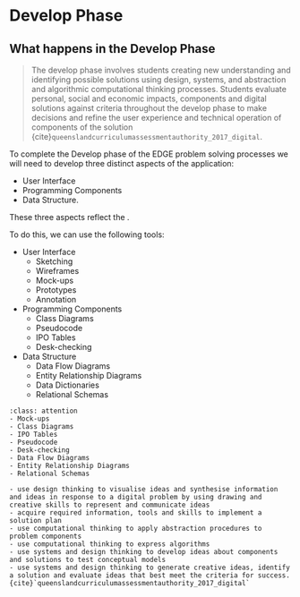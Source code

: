 # Develop Phase

## What happens in the Develop Phase

> The develop phase involves students creating new understanding and identifying possible solutions using design, systems, and abstraction and algorithmic computational thinking processes. Students evaluate personal, social and economic impacts, components and digital solutions against criteria throughout the develop phase to make decisions and refine the user experience and technical operation of components of the solution {cite}`queenslandcurriculumassessmentauthority_2017_digital`.

To complete the Develop phase of the EDGE problem solving processes we will need to develop three distinct aspects of the application:

- User Interface
- Programming Components
- Data Structure.

These three aspects reflect the **[](mvc)**.

To do this, we can use the following tools:

- User Interface
  - Sketching
  - Wireframes
  - Mock-ups
  - Prototypes
  - Annotation
- Programming Components
  - Class Diagrams
  - Pseudocode
  - IPO Tables
  - Desk-checking
- Data Structure
  - Data Flow Diagrams
  - Entity Relationship Diagrams
  - Data Dictionaries
  - Relational Schemas

```{admonition} Tools used to complete the Develop phase:
:class: attention
- Mock-ups
- Class Diagrams
- IPO Tables
- Pseudocode
- Desk-checking
- Data Flow Diagrams
- Entity Relationship Diagrams
- Relational Schemas
```

```{admonition} To develop ideas, students:
- use design thinking to visualise ideas and synthesise information and ideas in response to a digital problem by using drawing and creative skills to represent and communicate ideas
- acquire required information, tools and skills to implement a solution plan
- use computational thinking to apply abstraction procedures to problem components
- use computational thinking to express algorithms
- use systems and design thinking to develop ideas about components and solutions to test conceptual models
- use systems and design thinking to generate creative ideas, identify a solution and evaluate ideas that best meet the criteria for success. {cite}`queenslandcurriculumassessmentauthority_2017_digital`
```